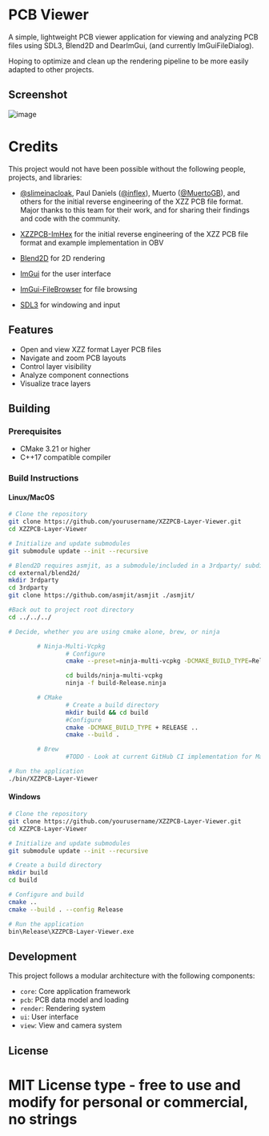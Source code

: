 # PCB Viewer

A simple, lightweight PCB viewer application for viewing and analyzing PCB files using SDL3, Blend2D and DearImGui, (and currently ImGuiFileDialog).

Hoping to optimize and clean up the rendering pipeline to be more easily adapted to other projects. 

## Screenshot
![image](https://raw.githubusercontent.com/sjohnson1021/XZZPCB-Layer-Viewer/refs/heads/main/assets/v0.0.1-Trace-Highlight-Screenshot.jpg)


# Credits

This project would not have been possible without the following people, projects, and libraries:

- [@slimeinacloak](https://github.com/slimeinacloak), Paul Daniels ([@inflex](https://github.com/inflex/)), Muerto ([@MuertoGB](https://github.com/MuertoGB)), and others for the initial reverse engineering of the XZZ PCB file format. Major thanks to this team for their work, and for sharing their findings and code with the community.

- [XZZPCB-ImHex](https://github.com/slimeinacloak/XZZPCB-ImHex) for the initial reverse engineering of the XZZ PCB file format and example implementation in OBV
- [Blend2D](https://github.com/blend2d/blend2d) for 2D rendering
- [ImGui](https://github.com/ocornut/imgui) for the user interface
- [ImGui-FileBrowser](https://github.com/AirGuanZ/imgui-filebrowser) for file browsing
- [SDL3](https://github.com/libsdl-org/SDL) for windowing and input

## Features

- Open and view XZZ format Layer PCB files
- Navigate and zoom PCB layouts
- Control layer visibility
- Analyze component connections
- Visualize trace layers

## Building

### Prerequisites

- CMake 3.21 or higher
- C++17 compatible compiler

### Build Instructions

#### Linux/MacOS

```bash
# Clone the repository
git clone https://github.com/yourusername/XZZPCB-Layer-Viewer.git
cd XZZPCB-Layer-Viewer

# Initialize and update submodules
git submodule update --init --recursive

# Blend2D requires asmjit, as a submodule/included in a 3rdparty/ subdirectory
cd external/blend2d/
mkdir 3rdparty
cd 3rdparty
git clone https://github.com/asmjit/asmjit ./asmjit/

#Back out to project root directory
cd ../../../

# Decide, whether you are using cmake alone, brew, or ninja

        # Ninja-Multi-Vcpkg
                # Configure
                cmake --preset=ninja-multi-vcpkg -DCMAKE_BUILD_TYPE=Release

                cd builds/ninja-multi-vcpkg
                ninja -f build-Release.ninja

        # CMake
                # Create a build directory
                mkdir build && cd build
                #Configure
                cmake -DCMAKE_BUILD_TYPE + RELEASE ..
                cmake --build .

        # Brew
                #TODO - Look at current GitHub CI implementation for MacOS build process, document here

# Run the application
./bin/XZZPCB-Layer-Viewer
```

#### Windows

```bash
# Clone the repository
git clone https://github.com/yourusername/XZZPCB-Layer-Viewer.git
cd XZZPCB-Layer-Viewer

# Initialize and update submodules
git submodule update --init --recursive

# Create a build directory
mkdir build
cd build

# Configure and build
cmake ..
cmake --build . --config Release

# Run the application
bin\Release\XZZPCB-Layer-Viewer.exe
```

## Development

This project follows a modular architecture with the following components:

- `core`: Core application framework
- `pcb`: PCB data model and loading
- `render`: Rendering system
- `ui`: User interface
- `view`: View and camera system

## License
# MIT License type - free to use and modify for personal or commercial, no strings
